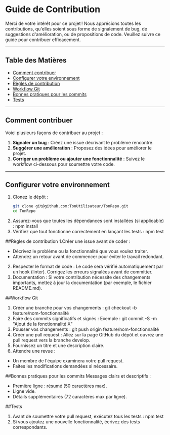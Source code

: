 # Guide de Contribution

Merci de votre intérêt pour ce projet ! Nous apprécions toutes les contributions, qu'elles soient sous forme de signalement de bug, de suggestions d'amélioration, ou de propositions de code. Veuillez suivre ce guide pour contribuer efficacement.

---

## Table des Matières
- [Comment contribuer](#comment-contribuer)
- [Configurer votre environnement](#configurer-votre-environnement)
- [Règles de contribution](#règles-de-contribution)
- [Workflow Git](#workflow-git)
- [Bonnes pratiques pour les commits](#bonnes-pratiques-pour-les-commits)
- [Tests](#tests)

---

## Comment contribuer

Voici plusieurs façons de contribuer au projet :
1. **Signaler un bug** : Créez une issue décrivant le problème rencontré.
2. **Suggérer une amélioration** : Proposez des idées pour améliorer le projet.
3. **Corriger un problème ou ajouter une fonctionnalité** : Suivez le workflow ci-dessous pour soumettre votre code.

---

## Configurer votre environnement

1. Clonez le dépôt :
   ```bash
   git clone git@github.com:TonUtilisateur/TonRepo.git
   cd TonRepo
2. Assurez-vous que toutes les dépendances sont installées (si applicable) :
   npm install
3. Vérifiez que tout fonctionne correctement en lançant les tests :
   npm test

##Règles de contribution
1.Créer une issue avant de coder :
- Décrivez le problème ou la fonctionnalité que vous voulez traiter.
- Attendez un retour avant de commencer pour éviter le travail redondant.
2. Respecter le format de code :
Le code sera vérifié automatiquement par un hook (linter). Corrigez les erreurs signalées avant de committer.
3. Documentation :
Si votre contribution nécessite des changements importants, mettez à jour la documentation (par exemple, le fichier README.md).

##Workflow Git
1. Créer une branche pour vos changements :
   git checkout -b feature/nom-fonctionnalité
2. Faire des commits significatifs et signés :
Exemple :
   git commit -S -m "Ajout de la fonctionnalité X"
4. Pousser vos changements :
   git push origin feature/nom-fonctionnalité
5. Créer une pull request :
Allez sur la page GitHub du dépôt et ouvrez une pull request vers la branche develop.
6. Fournissez un titre et une description claire.
7. Attendre une revue :
- Un membre de l'équipe examinera votre pull request.
- Faites les modifications demandées si nécessaire.

##Bonnes pratiques pour les commits
Messages clairs et descriptifs :

- Première ligne : résumé (50 caractères max).
- Ligne vide.
- Détails supplémentaires (72 caractères max par ligne).

##Tests
1. Avant de soumettre votre pull request, exécutez tous les tests :
   npm test
2. Si vous ajoutez une nouvelle fonctionnalité, écrivez des tests correspondants.
